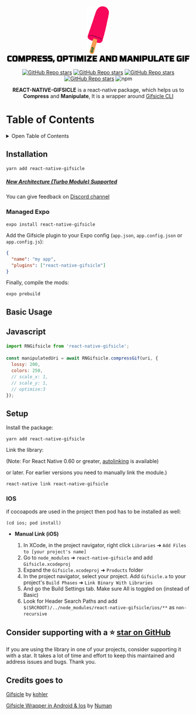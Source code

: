 <div align="center">
  <img src="./media/logo.gif">
  </br>
  <img width="500" src="./media/gifsicle.png">
</div>

<div align="center">

[![GitHub Repo stars](https://img.shields.io/badge/React_Native-20232A?style=for-the-badge&logo=react&logoColor=61DAFB)](#installation)
[![GitHub Repo stars](https://img.shields.io/badge/Expo-1B1F23?style=for-the-badge&logo=expo&logoColor=white)](#managed-expo)
[![GitHub Repo stars](https://img.shields.io/static/v1?style=for-the-badge&message=Discord&color=5865F2&logo=Discord&logoColor=FFFFFF&label=)](https://discord.gg/fgPHnZpH9d)
[![GitHub Repo stars](https://img.shields.io/github/stars/numandev1/react-native-gifsicle?style=for-the-badge&logo=github)](https://github.com/numandev1/react-native-gifsicle/stargazers)
![npm](https://img.shields.io/npm/dt/react-native-gifsicle?style=for-the-badge)

</div>

<p align="center"><b>REACT-NATIVE-GIFSICLE</b> is a react-native package, which helps us to <b>Compress</b> and <b>Manipulate</b>, It is a wrapper around <a href="https://github.com/kohler/gifsicle">Gifsicle CLI</a>

# Table of Contents

<details>
<summary>Open Table of Contents</summary>

- [Installation](#installation)
  - [For React Native](#installation)
  - [Managed Expo](#managed-expo)
- [Basic Usage](#basic-usage)
- [Setup](#video)
  - [IOS](#ios)
  - [Android](#android)
  </details>

## Installation

```sh
yarn add react-native-gifsicle
```

##### [New Architecture (Turbo Module) Supported](https://reactnative.dev/docs/new-architecture-intro)

You can give feedback on [Discord channel](https://discord.gg/fgPHnZpH9d)

### Managed Expo

```
expo install react-native-gifsicle
```

Add the Gifsicle plugin to your Expo config (`app.json`, `app.config.json` or `app.config.js`):

```json
{
  "name": "my app",
  "plugins": ["react-native-gifsicle"]
}
```

Finally, compile the mods:

```
expo prebuild
```

## Basic Usage

## Javascript

```js
import RNGifsicle from 'react-native-gifsicle';

const manipulatedUri = await RNGifsicle.compressGif(uri, {
  lossy: 200,
  colors: 250,
  // scale_x: 1,
  // scale_y: 1,
  // optimize:3
});
```

## Setup

Install the package:

```
yarn add react-native-gifsicle
```

Link the library:

(Note: For React Native 0.60 or greater, [autolinking](https://reactnative.dev/blog/2019/07/03/version-60#native-modules-are-now-autolinked) is available)

or later. For earlier versions you need to manually link the module.)

```
react-native link react-native-gifsicle
```

### IOS

if cocoapods are used in the project then pod has to be installed as well:

```
(cd ios; pod install)
```

- **Manual Link (iOS)**

  1. In XCode, in the project navigator, right click `Libraries` ➜ `Add Files to [your project's name]`
  2. Go to `node_modules` ➜ `react-native-gifsicle` and add `Gifsicle.xcodeproj`
  3. Expand the `Gifsicle.xcodeproj` ➜ `Products` folder
  4. In the project navigator, select your project. Add `Gifsicle.a` to your project's `Build Phases` ➜ `Link Binary With Libraries`
  5. And go the Build Settings tab. Make sure All is toggled on (instead of Basic)
  6. Look for Header Search Paths and add `$(SRCROOT)/../node_modules/react-native-gifsicle/ios/**` as `non-recursive`

## Consider supporting with a ⭐️ [star on GitHub](https://github.com/numandev1/react-native-gifsicle/stargazers)

If you are using the library in one of your projects, consider supporting it with a star. It takes a lot of time and effort to keep this maintained and address issues and bugs. Thank you.

## Credits goes to

[Gifsicle](https://github.com/kohler/gifsicle) by [kohler](https://github.com/kohler)

[Gifsicle Wrapper in Android & Ios](https://github.com/numandev1/react-native-gifsicle.git) by [Numan](https://github.com/numandev1)
